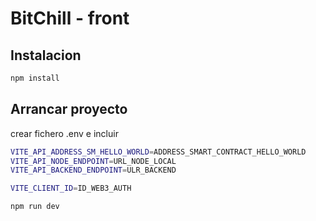 # BitChill - front

## Instalacion

```bash
npm install
```

## Arrancar proyecto

crear fichero .env e incluir

```bash
VITE_API_ADDRESS_SM_HELLO_WORLD=ADDRESS_SMART_CONTRACT_HELLO_WORLD
VITE_API_NODE_ENDPOINT=URL_NODE_LOCAL
VITE_API_BACKEND_ENDPOINT=ULR_BACKEND

VITE_CLIENT_ID=ID_WEB3_AUTH
```

```bash
npm run dev
```
